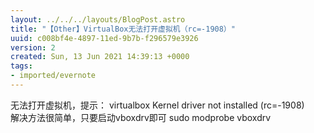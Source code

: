 ```yaml
---
layout: ../../../layouts/BlogPost.astro
title: "【Other】VirtualBox无法打开虚拟机（rc=-1908）"
uuid: c008bf4e-4897-11ed-9b7b-f296579e3926
version: 2
created: Sun, 13 Jun 2021 14:39:13 +0000
tags:
- imported/evernote
---
```


无法打开虚拟机，提示： virtualbox Kernel driver not installed (rc=-1908)\
解决方法很简单，只要启动vboxdrv即可 sudo modprobe vboxdrv